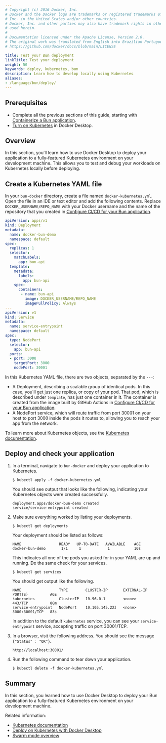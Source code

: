```yaml
---
# Copyright (c) 2016 Docker, Inc.
# Docker and the Docker logo are trademarks or registered trademarks of Docker,
# Inc. in the United States and/or other countries.
# Docker, Inc. and other parties may also have trademark rights in other terms
# used herein.
#
# Documentation licensed under the Apache License, Version 2.0.
# The original work was translated from English into Brazilian Portuguese.
# https://github.com/docker/docs/blob/main/LICENSE

title: Test your Bun deployment
linkTitle: Test your deployment
weight: 50
keywords: deploy, kubernetes, bun
description: Learn how to develop locally using Kubernetes
aliases:
- /language/bun/deploy/
---
```

## Prerequisites

- Complete all the previous sections of this guide, starting with [Containerize a Bun application](containerize.md).
- [Turn on Kubernetes](/manuals//desktop/features/kubernetes.md#install-and-turn-on-kubernetes) in Docker Desktop.

## Overview

In this section, you'll learn how to use Docker Desktop to deploy your application to a fully-featured Kubernetes environment on your development machine. This allows you to test and debug your workloads on Kubernetes locally before deploying.

## Create a Kubernetes YAML file

In your `bun-docker` directory, create a file named
`docker-kubernetes.yml`. Open the file in an IDE or text editor and add
the following contents. Replace `DOCKER_USERNAME/REPO_NAME` with your Docker
username and the name of the repository that you created in [Configure CI/CD for
your Bun application](configure-ci-cd.md).

```yaml
apiVersion: apps/v1
kind: Deployment
metadata:
  name: docker-bun-demo
  namespace: default
spec:
  replicas: 1
  selector:
    matchLabels:
      app: bun-api
  template:
    metadata:
      labels:
        app: bun-api
    spec:
      containers:
       - name: bun-api
         image: DOCKER_USERNAME/REPO_NAME
         imagePullPolicy: Always
---
apiVersion: v1
kind: Service
metadata:
  name: service-entrypoint
  namespace: default
spec:
  type: NodePort
  selector:
    app: bun-api
  ports:
  - port: 3000
    targetPort: 3000
    nodePort: 30001
```

In this Kubernetes YAML file, there are two objects, separated by the `---`:

 - A Deployment, describing a scalable group of identical pods. In this case,
   you'll get just one replica, or copy of your pod. That pod, which is
   described under `template`, has just one container in it. The
    container is created from the image built by GitHub Actions in [Configure CI/CD for
    your Bun application](configure-ci-cd.md).
 - A NodePort service, which will route traffic from port 30001 on your host to
   port 3000 inside the pods it routes to, allowing you to reach your app
   from the network.

To learn more about Kubernetes objects, see the [Kubernetes documentation](https://kubernetes.io/docs/home/).

## Deploy and check your application

1. In a terminal, navigate to `bun-docker` and deploy your application to
   Kubernetes.

   ```console
   $ kubectl apply -f docker-kubernetes.yml
   ```

   You should see output that looks like the following, indicating your Kubernetes objects were created successfully.

   ```text
   deployment.apps/docker-bun-demo created
   service/service-entrypoint created
   ```

2. Make sure everything worked by listing your deployments.

   ```console
   $ kubectl get deployments
   ```

   Your deployment should be listed as follows:

   ```shell
   NAME                 READY   UP-TO-DATE   AVAILABLE    AGE
   docker-bun-demo       1/1     1            1           10s
   ```

   This indicates all one of the pods you asked for in your YAML are up and running. Do the same check for your services.

   ```console
   $ kubectl get services
   ```

   You should get output like the following.

   ```shell
   NAME                 TYPE        CLUSTER-IP       EXTERNAL-IP   PORT(S)          AGE
   kubernetes           ClusterIP   10.96.0.1        <none>        443/TCP          88m
   service-entrypoint   NodePort    10.105.145.223   <none>        3000:30001/TCP   83s
   ```

   In addition to the default `kubernetes` service, you can see your `service-entrypoint` service, accepting traffic on port 30001/TCP.

3. In a browser, visit the following address. You should see the message `{"Status" : "OK"}`.

   ```console
   http://localhost:30001/
   ```

4. Run the following command to tear down your application.

   ```console
   $ kubectl delete -f docker-kubernetes.yml
   ```

## Summary

In this section, you learned how to use Docker Desktop to deploy your Bun application to a fully-featured Kubernetes environment on your development machine. 

Related information:
   - [Kubernetes documentation](https://kubernetes.io/docs/home/)
   - [Deploy on Kubernetes with Docker Desktop](/manuals/desktop/features/kubernetes.md)
   - [Swarm mode overview](/manuals/engine/swarm/_index.md)

